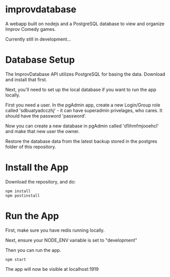 improvdatabase
==============

A webapp built on nodejs and a PostgreSQL database to view and organize Improv Comedy games.

Currently still in development...

# Database Setup

The ImprovDatabase API utilizes PostgreSQL for basing the data. Download and install that first.

Next, you'll need to set up the local database if you want to run the app locally.

First you need a user. In the pgAdmin app, create a new Login/Group role called 'sdbuatyadcczhj' - it can have superadmin privelages, who cares. It should have the password 'password'.

Now you can create a new database in pgAdmin called 'd1ihmfmjooehcl' and make that new user the owner.

Restore the database data from the latest backup stored in the postgres folder of this repository.

# Install the App

Download the repository, and do:

```
npm install
npm postinstall
```

# Run the App

First, make sure you have redis running locally.

Next, ensure your NODE_ENV variable is set to "development"

Then you can run the app.

```
npm start
```

The app will now be visible at localhost:1919
